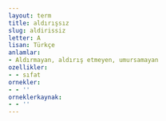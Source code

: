 ```yaml
---
layout: term
title: aldırışsız
slug: aldirissiz
letter: A
lisan: Türkçe
anlamlar:
- Aldırmayan, aldırış etmeyen, umursamayan
ozellikler:
- - sıfat
ornekler:
- - ''
orneklerkaynak:
- - ''
---
```

